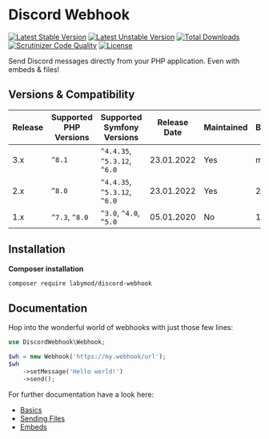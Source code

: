 # Discord Webhook
[![Latest Stable Version](https://poser.pugx.org/labymod/discord-webhook/v)](https://packagist.org/packages/labymod/discord-webhook)
[![Latest Unstable Version](https://poser.pugx.org/labymod/discord-webhook/v/unstable)](https://packagist.org/packages/labymod/discord-webhook)
[![Total Downloads](https://poser.pugx.org/labymod/discord-webhook/downloads)](https://packagist.org/packages/labymod/discord-webhook)
[![Scrutinizer Code Quality](https://scrutinizer-ci.com/g/LabyMod/discord-webhook/badges/quality-score.png?b=master)](https://scrutinizer-ci.com/g/LabyMod/discord-webhook/?branch=master)
[![License](https://poser.pugx.org/labymod/discord-webhook/license)](https://packagist.org/packages/labymod/discord-webhook)

Send Discord messages directly from your PHP application. Even with embeds & files!

## Versions & Compatibility

| Release | Supported PHP Versions | Supported Symfony Versions   | Release Date | Maintained | Branch |
|---------|------------------------|------------------------------|--------------|------------|--------|
| 3.x     | `^8.1`                 | `^4.4.35`, `^5.3.12`, `^6.0` | 23.01.2022   | Yes        | master |
| 2.x     | `^8.0`                 | `^4.4.35`, `^5.3.12`, `^6.0` | 23.01.2022   | Yes        | 2.x    |
| 1.x     | `^7.3`, `^8.0`         | `^3.0`, `^4.0`, `^5.0`       | 05.01.2020   | No         | 1.x    |

## Installation

**Composer installation**
```bash
composer require labymod/discord-webhook
```

## Documentation
Hop into the wonderful world of webhooks with just those few lines:
```php
use DiscordWebhook\Webhook;

$wh = new Webhook('https://my.webhook/url');
$wh
    ->setMessage('Hello world!')
    ->send();
```

For further documentation have a look here:
* [Basics](docs/01_Basics.md)
* [Sending Files](docs/02_SendingFiles.md)
* [Embeds](docs/03_Embeds.md)

